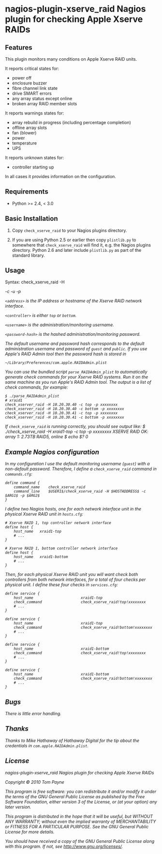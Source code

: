 nagios-plugin-xserve_raid Nagios plugin for checking Apple Xserve RAIDs
======================================================================


Features
--------

This plugin monitors many conditions on Apple Xserve RAID units.

It reports critical states for:

* power off
* enclosure buzzer
* fibre channel link state
* drive SMART errors
* any array status except online
* broken array RAID member slots

It reports warnings states for:

* array rebuild in progress (including percentage completion)
* offline array slots
* fan (blower)
* power
* temperature
* UPS

It reports unknown states for:

* controller starting up

In all cases it provides information on the configuration.


Requirements
------------

* Python >= 2.4, < 3.0


Basic Installation
------------------

1. Copy `check_xserve_raid` to your Nagios plugins directory.

2. If you are using Python 2.5 or earlier then copy `plistlib.py` to somewhere
that `check_xserve_raid` will find it, e.g. the Nagios plugins directory.
Python 2.6 and later include `plistlib.py` as part of the standard library.


Usage
-----

Syntax:
	check_xserve_raid -H <address> -c <controller> -u <username> -p <password-hash>

`<address>` is the IP address or hostname of the Xserve RAID network interface.

`<controller>` is either `top` or `bottom`.

`<username>` is the administration/monitoring username.

`<password-hash>` is the hashed administration/monitoring password.

The default username and password hash corresponds to the default
administration username and password of `guest` and `public`.  If you use
Apple's RAID Admin tool then the password hash is stored in

	~/Library/Preferences/com.apple.RAIDAdmin.plist

You can use the bundled script `parse_RAIDAdmin_plist` to automatically
generate check commands for your Xserve RAID systems.  Run it on the same
machine as you run Apple's RAID Admin tool.  The output is a list of check
commands, for example:

	$ ./parse_RAIDAdmin_plist
	# xraid1
	check_xserver_raid -H 10.20.30.40 -c top -p xxxxxxxx
	check_xserver_raid -H 10.20.30.40 -c bottom -p xxxxxxxx
	check_xserver_raid -H 10.20.30.41 -c top -p xxxxxxxx
	check_xserver_raid -H 10.20.30.41 -c bottom -p xxxxxxxx

If `check_xserve_raid` is running correctly, you should see output like:
	$ ./check_xserve_raid -H xraid1-top -c top -p xxxxxxxx
	XSERVE RAID OK: array 1: 2.73TB RAID5, online
	$ echo $?
	0


Example Nagios configuration
----------------------------

In my configuration I use the default monitoring username (`guest`) with a
non-default password.  Therefore, I define a `check_xserve_raid` command in
`commands.cfg`:

	define command {
		command_name	check_xserve_raid
		command_line	$USER1$/check_xserve_raid -H $HOSTADDRESS$ -c $ARG1$ -p $ARG2$
	}

I define two Nagios hosts, one for each network interface unit in the physical
Xserve RAID unit in `hosts.cfg`:

	# Xserve RAID 1, top controller network interface
	define host {
		host_name	xraid1-top
		# ...
	}

	# Xserve RAID 1, bottom controller network interface
	define host {
		host_name	xraid1-bottom
		# ...
	}

Then, for each physical Xserve RAID unit you will want check both controllers
from both network interfaces, for a total of four checks per physical unit.  I
define these four checks in `services.cfg`:

	define service {
		host_name                      xraid1-top
		check_command                  check_xserve_raid!top!xxxxxxxx
		# ...
	}

	define service {
		host_name                      xraid1-top
		check_command                  check_xserve_raid!bottom!xxxxxxxx
		# ...
	}

	define service {
		host_name                      xraid1-bottom
		check_command                  check_xserve_raid!top!xxxxxxxx
		# ...
	}

	define service {
		host_name                      xraid1-bottom
		check_command                  check_xserve_raid!bottom!xxxxxxxx
		# ...
	}


Bugs
----

There is little error handling.


Thanks
------

Thanks to Mike Hathaway of Hathaway Digital for the tip about the credentials
in `com.apple.RAIDAdmin.plist`.


License
-------

nagios-plugin-xserve_raid Nagios plugin for checking Apple Xserve RAIDs

Copyright &copy; 2010 Tom Payne

This program is free software: you can redistribute it and/or modify it under the terms of the GNU General Public License as published by the Free Software Foundation, either version 3 of the License, or (at your option) any later version.

This program is distributed in the hope that it will be useful, but WITHOUT ANY WARRANTY; without even the implied warranty of MERCHANTABILITY or FITNESS FOR A PARTICULAR PURPOSE.  See the GNU General Public License for more details.

You should have received a copy of the GNU General Public License along with this program.  If not, see <http://www.gnu.org/licenses/>.
